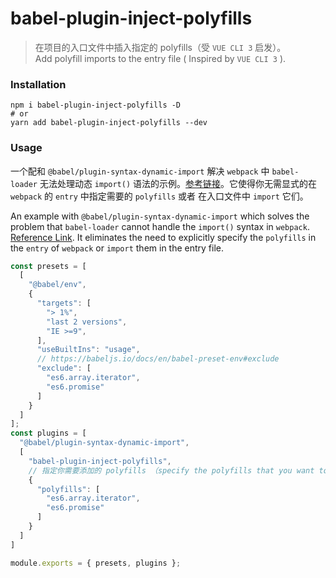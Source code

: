 # babel-plugin-inject-polyfills

> 在项目的入口文件中插入指定的 polyfills（受 `VUE CLI 3` 启发）。<br/>
Add polyfill imports to the entry file ( Inspired by `VUE CLI 3` ).


### Installation

```
npm i babel-plugin-inject-polyfills -D
# or
yarn add babel-plugin-inject-polyfills --dev
```

### Usage

一个配和 `@babel/plugin-syntax-dynamic-import` 解决 `webpack` 中 `babel-loader` 无法处理动态 `import()` 语法的示例。[参考链接](https://babeljs.io/docs/en/babel-plugin-syntax-dynamic-import)。它使得你无需显式的在 `webpack` 的 `entry` 中指定需要的 `polyfills` 或者 在入口文件中 `import` 它们。

An example with `@babel/plugin-syntax-dynamic-import` which solves the problem that `babel-loader` cannot handle the `import()` syntax in `webpack`. [Reference Link](https://babeljs.io/docs/en/babel-plugin-syntax-dynamic-import). It eliminates the need to explicitly specify the `polyfills` in the `entry` of `webpack` or `import` them in the entry file.

```js
const presets = [
  [
    "@babel/env",
    {
      "targets": [
        "> 1%",
        "last 2 versions",
        "IE >=9",
      ],
      "useBuiltIns": "usage",
      // https://babeljs.io/docs/en/babel-preset-env#exclude
      "exclude": [
        "es6.array.iterator",
        "es6.promise"
      ]
    }
  ]
];
const plugins = [
  "@babel/plugin-syntax-dynamic-import",
  [
    "babel-plugin-inject-polyfills",
    // 指定你需要添加的 polyfills （specify the polyfills that you want to import）
    {
      "polyfills": [
        "es6.array.iterator",
        "es6.promise"
      ]
    }
  ]
]

module.exports = { presets, plugins };
```
